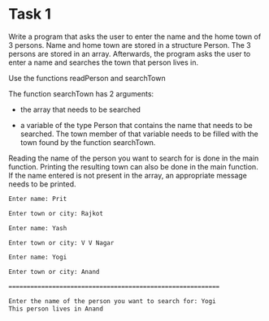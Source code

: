 
# Task 1

Write a program that asks the user to enter the name and the home town of 3 persons. Name and home town are stored in a structure Person. The 3 persons are stored in an array. Afterwards, the program asks the user to enter a name and searches the town that person lives in.

Use the functions readPerson and searchTown

The function searchTown has 2 arguments:

- the array that needs to be searched

- a variable of the type Person that contains the name that needs to be searched. The town member of that variable needs to be filled with the town found by the function searchTown.

Reading the name of the person you want to search for is done in the main function. Printing the resulting town can also be done in the main function. If the name entered is not present in the array, an appropriate message needs to be printed.

```bash
Enter name: Prit

Enter town or city: Rajkot

Enter name: Yash

Enter town or city: V V Nagar

Enter name: Yogi

Enter town or city: Anand

==========================================================

Enter the name of the person you want to search for: Yogi
This person lives in Anand

```
